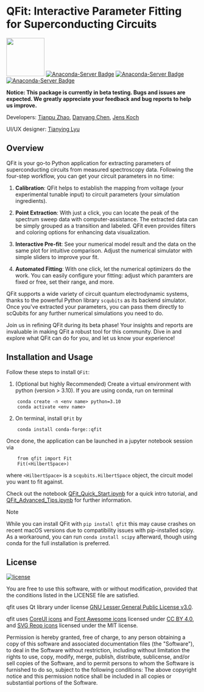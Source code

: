 QFit: Interactive Parameter Fitting for Superconducting Circuits
================================================================

[<img src="https://github.com/scqubits/qfit/assets/68950614/514cc57c-675d-4aee-b902-0dda7ab14213" width="100">](https://designawards.core77.com/2024/Apps-Platforms.html)
[![Anaconda-Server Badge](https://anaconda.org/conda-forge/qfit/badges/version.svg)](https://anaconda.org/conda-forge/qfit) [![Anaconda-Server Badge](https://anaconda.org/conda-forge/qfit/badges/downloads.svg)](https://anaconda.org/conda-forge/qfit) [![Anaconda-Server Badge](https://anaconda.org/conda-forge/qfit/badges/latest_release_date.svg)](https://anaconda.org/conda-forge/qfit)

**Notice: This package is currently in beta testing. Bugs and issues are expected. We greatly appreciate your feedback and bug reports to help us improve.**

Developers: [Tianpu Zhao](https://github.com/ZhaoTianPu), [Danyang Chen](https://github.com/Harrinive), [Jens Koch](https://github.com/jkochNU)

UI/UX designer: [Tianying Lyu](https://tianyinglyu.com)

Overview
--------
QFit is your go-to Python application for extracting parameters of superconducting circuits from measured spectroscopy data. Following the four-step workflow, you can get your circuit parameters in no time:

1. **Calibration**: QFit helps to establish the mapping from voltage (your experimental tunable input) to circuit parameters (your simulation ingredients). 

2. **Point Extraction**: With just a click, you can locate the peak of the spectrum sweep data with computer-assistance. The extracted data can be simply grouped as a transition and labeled. QFit even provides filters and coloring options for enhancing data visualization.

3. **Interactive Pre-fit**: See your numerical model result and the data on the same plot for intuitive comparison. Adjust the numerical simulator with simple sliders to improve your fit.

4. **Automated Fitting**: With one click, let the numerical optimizers do the work. You can easily configure your fitting: adjust which paramters are fixed or free, set their range, and more.

QFit supports a wide variety of circuit quantum electrodynamic systems, thanks to the powerful Python library `scqubits` as its backend simulator. Once you've extracted your parameters, you can pass them directly to scQubits for any further numerical simulations you need to do.

Join us in refining QFit during its beta phase! Your insights and reports are invaluable in making QFit a robust tool for this community. Dive in and explore what QFit can do for you, and let us know your experience!

Installation and Usage
----------------------

Follow these steps to install `QFit`:

1. (Optional but highly Recommended) Create a virtual environment with python (version > 3.10). If you are using conda, run on terminal
```
    conda create -n <env name> python=3.10
    conda activate <env name>
```
2. On terminal, install `QFit` by
```
    conda install conda-forge::qfit
```
Once done, the application can be launched in a jupyter notebook session via
```
    from qfit import Fit
    Fit(<HilbertSpace>)
```
where `<HilbertSpace>` is a `scqubits.HilbertSpace` object, the circuit model you want to fit against.

Check out the notebook [QFit_Quick_Start.ipynb](./QFit_Quick_Start.ipynb) for a quick intro tutorial, and [QFit_Advanced_Tips.ipynb](./QFit_Advanced_Tips.ipynb) for further information.

> [!NOTE]
> While you can install QFit with 
> ```pip install qfit```
> this may cause crashes on recent macOS versions due to compatibility issues with pip-installed scipy. As a workaround, you can run `conda install scipy` afterward, though using conda for the full installation is preferred.

License
-------
[![license](https://img.shields.io/badge/license-New%20BSD-blue.svg)](http://en.wikipedia.org/wiki/BSD_licenses#3-clause_license_.28.22Revised_BSD_License.22.2C_.22New_BSD_License.22.2C_or_.22Modified_BSD_License.22.29)

You are free to use this software, with or without modification, provided that the conditions listed in the LICENSE file are satisfied.

qfit uses Qt library under license [GNU Lesser General Public License v3.0](https://www.gnu.org/licenses/lgpl-3.0.html).
 
qfit uses [CoreUI icons](https://coreui.io/docs/icons/) and [Font Awesome icons](https://fontawesome.com/icons) licensed under [CC BY 4.0](https://creativecommons.org/licenses/by/4.0/), and [SVG Reop icons](https://www.svgrepo.com) licensed under the MIT license.

Permission is hereby granted, free of charge, to any person obtaining a copy of
this software and associated documentation files (the "Software"), to deal in
the Software without restriction, including without limitation the rights to
use, copy, modify, merge, publish, distribute, sublicense, and/or sell copies of
the Software, and to permit persons to whom the Software is furnished to do so,
subject to the following conditions: The above copyright notice and this permission notice shall be included in all
copies or substantial portions of the Software. 
